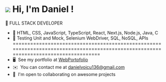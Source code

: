 ![](https://user-images.githubusercontent.com/18350557/176309783-0785949b-9127-417c-8b55-ab5a4333674e.gif) Hi, I'm Daniel !
====================================================================================================================================

📌 FULL STACK DEVELOPER 
* 📂 HTML, CSS, JavaScript, TypeScript, React, Next.js, Node.js, Java, C 
* 📂 Testing Unit and Mock, Selenium WebDriver, SQL, NoSQL, APIs 
====================================================================================================================================
* 🖥️  See my portfolio at [WebPortofolio](http://daniel.daeva.ro)
* ✉️  You can contact me at [danielvoicu136@gmail.com](mailto:danielvoicu136@gmail.com)
* 🤝  I'm open to collaborating on awesome projects

